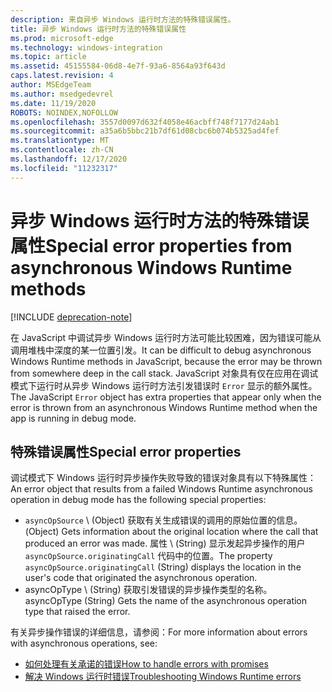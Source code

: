 ```yaml
---
description: 来自异步 Windows 运行时方法的特殊错误属性。
title: 异步 Windows 运行时方法的特殊错误属性
ms.prod: microsoft-edge
ms.technology: windows-integration
ms.topic: article
ms.assetid: 45155584-06d8-4e7f-93a6-8564a93f643d
caps.latest.revision: 4
author: MSEdgeTeam
ms.author: msedgedevrel
ms.date: 11/19/2020
ROBOTS: NOINDEX,NOFOLLOW
ms.openlocfilehash: 3557d0097d632f4058e46acbff748f7177d24ab1
ms.sourcegitcommit: a35a6b5bbc21b7df61d08cbc6b074b5325ad4fef
ms.translationtype: MT
ms.contentlocale: zh-CN
ms.lasthandoff: 12/17/2020
ms.locfileid: "11232317"
---
```

# <span data-ttu-id="b99a9-103">异步 Windows 运行时方法的特殊错误属性</span><span class="sxs-lookup"><span data-stu-id="b99a9-103">Special error properties from asynchronous Windows Runtime methods</span></span>  

[!INCLUDE [deprecation-note](../includes/legacy-edge-note.md)]  

<span data-ttu-id="b99a9-104">在 JavaScript 中调试异步 Windows 运行时方法可能比较困难，因为错误可能从调用堆栈中深度的某一位置引发。</span><span class="sxs-lookup"><span data-stu-id="b99a9-104">It can be difficult to debug asynchronous Windows Runtime methods in JavaScript, because the error may be thrown from somewhere deep in the call stack.</span></span>  <span data-ttu-id="b99a9-105">JavaScript 对象具有仅在应用在调试模式下运行时从异步 Windows 运行时方法引发错误时 `Error` 显示的额外属性。</span><span class="sxs-lookup"><span data-stu-id="b99a9-105">The JavaScript `Error` object has extra properties that appear only when the error is thrown from an asynchronous Windows Runtime method when the app is running in debug mode.</span></span>  
  
## <span data-ttu-id="b99a9-106">特殊错误属性</span><span class="sxs-lookup"><span data-stu-id="b99a9-106">Special error properties</span></span>  

<span data-ttu-id="b99a9-107">调试模式下 Windows 运行时异步操作失败导致的错误对象具有以下特殊属性：</span><span class="sxs-lookup"><span data-stu-id="b99a9-107">An error object that results from a failed Windows Runtime asynchronous operation in debug mode has the following special properties:</span></span>  

*   `asyncOpSource` <span data-ttu-id="b99a9-108">\ (Object\) 获取有关生成错误的调用的原始位置的信息。</span><span class="sxs-lookup"><span data-stu-id="b99a9-108">\(Object\) Gets information about the original location where the call that produced an error was made.</span></span>  <span data-ttu-id="b99a9-109">属性 \ (String\) 显示发起异步操作的用户 `asyncOpSource.originatingCall` 代码中的位置。</span><span class="sxs-lookup"><span data-stu-id="b99a9-109">The property `asyncOpSource.originatingCall` \(String\) displays the location in the user's code that originated the asynchronous operation.</span></span>  
*   <span data-ttu-id="b99a9-110">asyncOpType \ (String\) 获取引发错误的异步操作类型的名称。</span><span class="sxs-lookup"><span data-stu-id="b99a9-110">asyncOpType \(String\) Gets the name of the asynchronous operation type that raised the error.</span></span>  
    
<span data-ttu-id="b99a9-111">有关异步操作错误的详细信息，请参阅：</span><span class="sxs-lookup"><span data-stu-id="b99a9-111">For more information about errors with asynchronous operations, see:</span></span>  
  
*   [<span data-ttu-id="b99a9-112">如何处理有关承诺的错误</span><span class="sxs-lookup"><span data-stu-id="b99a9-112">How to handle errors with promises</span></span>][PreviousVersionsWindowsAppsHh700337]  
*   [<span data-ttu-id="b99a9-113">解决 Windows 运行时错误</span><span class="sxs-lookup"><span data-stu-id="b99a9-113">Troubleshooting Windows Runtime errors</span></span>][PreviousVersionsWindowsAppsHh974350]  

<!-- links -->  

[PreviousVersionsWindowsAppsHh700337]: /previous-versions/windows/apps/hh700337(v=win.10) "如何处理 HTML 表单中 (错误) |Microsoft Docs"  
[PreviousVersionsWindowsAppsHh974350]: /previous-versions/windows/apps/hh974350(v=win.10) "Windows 运行时错误疑难解答 (HTML) |Microsoft Docs"  
